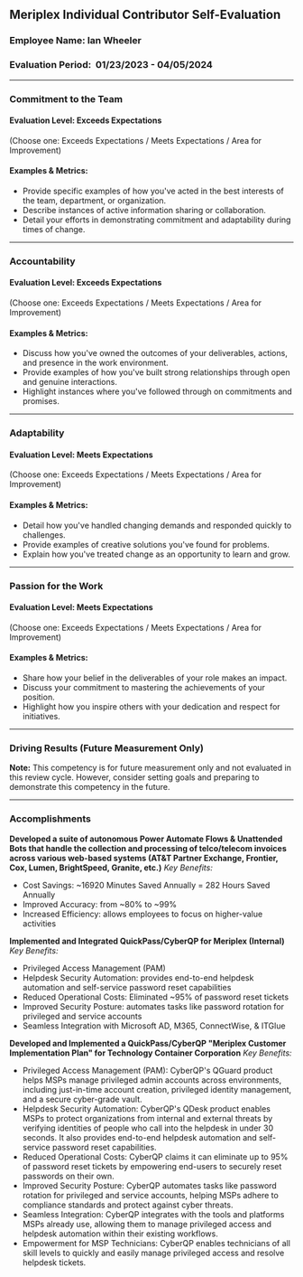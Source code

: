 ## Meriplex Individual Contributor Self-Evaluation

### Employee Name: Ian Wheeler

### Evaluation Period:  01/23/2023 - 04/05/2024

---

### Commitment to the Team

#### Evaluation Level: Exceeds Expectations

(Choose one: Exceeds Expectations / Meets Expectations / Area for Improvement)

#### Examples & Metrics:

- Provide specific examples of how you've acted in the best interests of the team, department, or organization.
- Describe instances of active information sharing or collaboration.
- Detail your efforts in demonstrating commitment and adaptability during times of change.

---

### Accountability

#### Evaluation Level: Exceeds Expectations

(Choose one: Exceeds Expectations / Meets Expectations / Area for Improvement)

#### Examples & Metrics:

- Discuss how you've owned the outcomes of your deliverables, actions, and presence in the work environment.
- Provide examples of how you've built strong relationships through open and genuine interactions.
- Highlight instances where you've followed through on commitments and promises.

---

### Adaptability

#### Evaluation Level: Meets Expectations

(Choose one: Exceeds Expectations / Meets Expectations / Area for Improvement)

#### Examples & Metrics:

- Detail how you've handled changing demands and responded quickly to challenges.
- Provide examples of creative solutions you've found for problems.
- Explain how you've treated change as an opportunity to learn and grow.

---

### Passion for the Work

#### Evaluation Level: Meets Expectations

(Choose one: Exceeds Expectations / Meets Expectations / Area for Improvement)

#### Examples & Metrics:

- Share how your belief in the deliverables of your role makes an impact.
- Discuss your commitment to mastering the achievements of your position.
- Highlight how you inspire others with your dedication and respect for initiatives.

---

### Driving Results (Future Measurement Only)

**Note:** This competency is for future measurement only and not evaluated in this review cycle. However, consider setting goals and preparing to demonstrate this competency in the future.

---

### Accomplishments

**Developed a suite of autonomous Power Automate Flows & Unattended Bots that handle the collection and processing of telco/telecom invoices across various web-based systems (AT&T Partner Exchange, Frontier, Cox, Lumen, BrightSpeed, Granite, etc.)**
*Key Benefits:*
- Cost Savings: ~16920 Minutes Saved Annually = 282 Hours Saved Annually
- Improved Accuracy: from ~80% to ~99%
- Increased Efficiency: allows employees to focus on higher-value activities

**Implemented and Integrated QuickPass/CyberQP for Meriplex (Internal)**
*Key Benefits:*
- Privileged Access Management (PAM)
- Helpdesk Security Automation: provides end-to-end helpdesk automation and self-service password reset capabilities
- Reduced Operational Costs: Eliminated ~95% of password reset tickets
- Improved Security Posture: automates tasks like password rotation for privileged and service accounts
- Seamless Integration with Microsoft AD, M365, ConnectWise, & ITGlue

**Developed and Implemented a QuickPass/CyberQP "Meriplex Customer Implementation Plan" for Technology Container Corporation**
*Key Benefits:*
- Privileged Access Management (PAM): CyberQP's QGuard product helps MSPs manage privileged admin accounts across environments, including just-in-time account creation, privileged identity management, and a secure cyber-grade vault.
- Helpdesk Security Automation: CyberQP's QDesk product enables MSPs to protect organizations from internal and external threats by verifying identities of people who call into the helpdesk in under 30 seconds. It also provides end-to-end helpdesk automation and self-service password reset capabilities.
- Reduced Operational Costs: CyberQP claims it can eliminate up to 95% of password reset tickets by empowering end-users to securely reset passwords on their own.
- Improved Security Posture: CyberQP automates tasks like password rotation for privileged and service accounts, helping MSPs adhere to compliance standards and protect against cyber threats.
- Seamless Integration: CyberQP integrates with the tools and platforms MSPs already use, allowing them to manage privileged access and helpdesk automation within their existing workflows.
- Empowerment for MSP Technicians: CyberQP enables technicians of all skill levels to quickly and easily manage privileged access and resolve helpdesk tickets.

